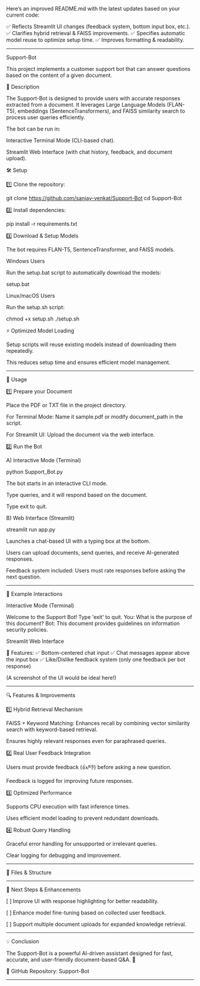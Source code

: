 Here’s an improved README.md with the latest updates based on your current code:

✅ Reflects Streamlit UI changes (feedback system, bottom input box, etc.).
✅ Clarifies hybrid retrieval & FAISS improvements.
✅ Specifies automatic model reuse to optimize setup time.
✅ Improves formatting & readability.


---

Support-Bot

This project implements a customer support bot that can answer questions based on the content of a given document.

📌 Description

The Support-Bot is designed to provide users with accurate responses extracted from a document. It leverages Large Language Models (FLAN-T5), embeddings (SentenceTransformers), and FAISS similarity search to process user queries efficiently.

The bot can be run in:

Interactive Terminal Mode (CLI-based chat).

Streamlit Web Interface (with chat history, feedback, and document upload).


🛠️ Setup

1️⃣ Clone the repository:

git clone https://github.com/sanjay-venkat/Support-Bot
cd Support-Bot

2️⃣ Install dependencies:

pip install -r requirements.txt

3️⃣ Download & Setup Models

The bot requires FLAN-T5, SentenceTransformer, and FAISS models.

Windows Users

Run the setup.bat script to automatically download the models:

setup.bat

Linux/macOS Users

Run the setup.sh script:

chmod +x setup.sh
./setup.sh

⚡ Optimized Model Loading

Setup scripts will reuse existing models instead of downloading them repeatedly.

This reduces setup time and ensures efficient model management.



---

🚀 Usage

1️⃣ Prepare your Document

Place the PDF or TXT file in the project directory.

For Terminal Mode: Name it sample.pdf or modify document_path in the script.

For Streamlit UI: Upload the document via the web interface.


2️⃣ Run the Bot

A) Interactive Mode (Terminal)

python Support_Bot.py

The bot starts in an interactive CLI mode.

Type queries, and it will respond based on the document.

Type exit to quit.


B) Web Interface (Streamlit)

streamlit run app.py

Launches a chat-based UI with a typing box at the bottom.

Users can upload documents, send queries, and receive AI-generated responses.

Feedback system included: Users must rate responses before asking the next question.



---

📝 Example Interactions

Interactive Mode (Terminal)

Welcome to the Support Bot! Type 'exit' to quit.
You: What is the purpose of this document?
Bot: This document provides guidelines on information security policies.

Streamlit Web Interface

📌 Features:
✅ Bottom-centered chat input
✅ Chat messages appear above the input box
✅ Like/Dislike feedback system (only one feedback per bot response)

(A screenshot of the UI would be ideal here!)


---

🔍 Features & Improvements

1️⃣ Hybrid Retrieval Mechanism

FAISS + Keyword Matching: Enhances recall by combining vector similarity search with keyword-based retrieval.

Ensures highly relevant responses even for paraphrased queries.


2️⃣ Real User Feedback Integration

Users must provide feedback (👍/👎) before asking a new question.

Feedback is logged for improving future responses.


3️⃣ Optimized Performance

Supports CPU execution with fast inference times.

Uses efficient model loading to prevent redundant downloads.


4️⃣ Robust Query Handling

Graceful error handling for unsupported or irrelevant queries.

Clear logging for debugging and improvement.



---

📁 Files & Structure


---

📌 Next Steps & Enhancements

[ ] Improve UI with response highlighting for better readability.

[ ] Enhance model fine-tuning based on collected user feedback.

[ ] Support multiple document uploads for expanded knowledge retrieval.



---

💡 Conclusion

The Support-Bot is a powerful AI-driven assistant designed for fast, accurate, and user-friendly document-based Q&A. 🚀

🔗 GitHub Repository: Support-Bot


---

